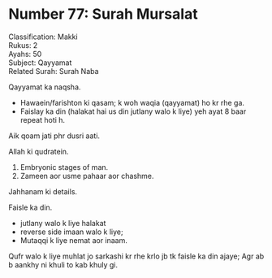 # Number 77: Surah Mursalat  

Classification: Makki  
Rukus: 2  
Ayahs: 50  
Subject: Qayyamat  
Related Surah: Surah Naba  

Qayyamat ka naqsha.  
- Hawaein/farishton ki qasam; k woh waqia (qayyamat) ho kr rhe ga.
- Faislay ka din (halakat hai us din jutlany walo k liye) yeh ayat 8 baar repeat hoti h.

Aik qoam jati phr dusri aati.

Allah ki qudratein.
  1. Embryonic stages of man.
  2. Zameen aor usme pahaar aor chashme.

Jahhanam ki details.

Faisle ka din.
- jutlany walo k liye halakat
- reverse side imaan walo k liye;
- Mutaqqi k liye nemat aor inaam.

Qufr walo k liye muhlat jo sarkashi kr rhe krlo jb tk faisle ka din ajaye; Agr ab b aankhy ni khuli to kab khuly gi.
